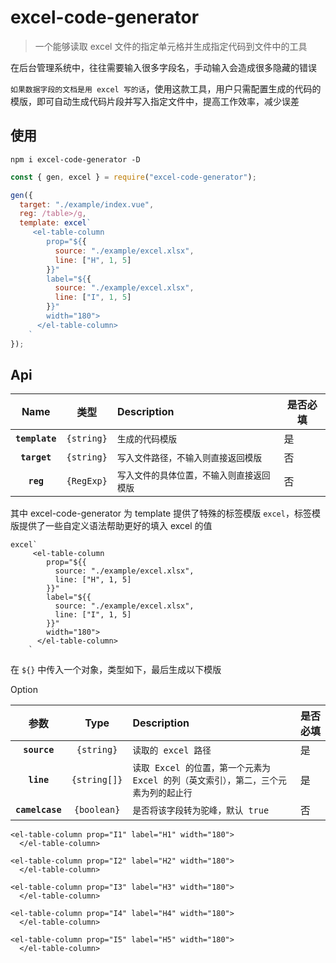 # excel-code-generator

> 一个能够读取 excel 文件的指定单元格并生成指定代码到文件中的工具

在后台管理系统中，往往需要输入很多字段名，手动输入会造成很多隐藏的错误

`如果数据字段的文档是用 excel 写的话`，使用这款工具，用户只需配置生成的代码的模版，即可自动生成代码片段并写入指定文件中，提高工作效率，减少误差

## 使用

```
npm i excel-code-generator -D
```

```javascript
const { gen, excel } = require("excel-code-generator");

gen({
  target: "./example/index.vue",
  reg: /table>/g,
  template: excel`
     <el-table-column
        prop="${{
          source: "./example/excel.xlsx",
          line: ["H", 1, 5]
        }}"
        label="${{
          source: "./example/excel.xlsx",
          line: ["I", 1, 5]
        }}"
        width="180">
      </el-table-column>
    `
});
```

## Api

|      Name      |    类型    | Description                                | 是否必填 |
| :------------: | :--------: | :----------------------------------------- | -------- |
| **`template`** | `{string}` | `生成的代码模版`                           | 是       |
|  **`target`**  | `{string}` | `写入文件路径，不输入则直接返回模版`       | 否       |
|   **`reg`**    | `{RegExp}` | `写入文件的具体位置，不输入则直接返回模版` | 否       |

其中 excel-code-generator 为 template 提供了特殊的标签模版 `excel`，标签模版提供了一些自定义语法帮助更好的填入 excel 的值

```
excel`
     <el-table-column
        prop="${{
          source: "./example/excel.xlsx",
          line: ["H", 1, 5]
        }}"
        label="${{
          source: "./example/excel.xlsx",
          line: ["I", 1, 5]
        }}"
        width="180">
      </el-table-column>
    `
```

在 `${}` 中传入一个对象，类型如下，最后生成以下模版

Option

|      参数       |     Type     | Description                                                                          | 是否必填 |
| :-------------: | :----------: | :----------------------------------------------------------------------------------- | -------- |
|  **`source`**   |  `{string}`  | `读取的 excel 路径`                                                                  | 是       |
|   **`line`**    | `{string[]}` | `读取 Excel 的位置，第一个元素为 Excel 的列（英文索引），第二，三个元素为列的起止行` | 是       |
| **`camelcase`** | `{boolean}`  | `是否将该字段转为驼峰，默认 true`                                                    | 否       |

```vue
<el-table-column prop="I1" label="H1" width="180">
  </el-table-column>

<el-table-column prop="I2" label="H2" width="180">
  </el-table-column>

<el-table-column prop="I3" label="H3" width="180">
  </el-table-column>

<el-table-column prop="I4" label="H4" width="180">
  </el-table-column>

<el-table-column prop="I5" label="H5" width="180">
  </el-table-column>
```
